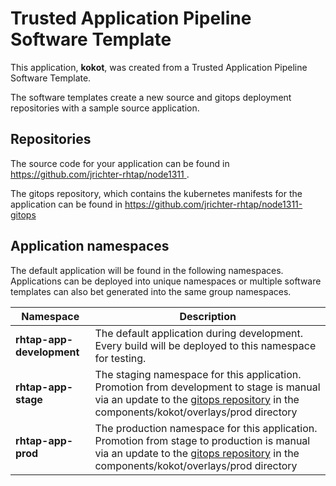 # Trusted Application Pipeline Software Template

This application, **kokot**, was created from a Trusted Application Pipeline Software Template.

The software templates create a new source and gitops deployment repositories with a sample source application. 

## Repositories

The source code for your application can be found in [https://github.com/jrichter-rhtap/node1311 ](https://github.com/jrichter-rhtap/node1311 ).
 
The gitops repository, which contains the kubernetes manifests for the application can be found in 
[https://github.com/jrichter-rhtap/node1311-gitops ](https://github.com/jrichter-rhtap/node1311-gitops ) 

## Application namespaces 

The default application will be found in the following namespaces. Applications can be deployed into unique namespaces or multiple software templates can also bet generated into the same group namespaces.  

|  Namespace   |  Description   |  
| -------- | -------- |   
| **rhtap-app-development** | The default application during development. Every build will be deployed to this namespace for testing. | 
| **rhtap-app-stage** | The staging namespace for this application. Promotion from development to stage is manual via an update to the [gitops repository](https://github.com/jrichter-rhtap/node1311-gitops ) in the components/kokot/overlays/prod directory |  
| **rhtap-app-prod** | The production namespace for this application. Promotion from stage to production is manual via an update to the [gitops repository](https://github.com/jrichter-rhtap/node1311-gitops ) in the components/kokot/overlays/prod directory | 